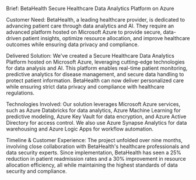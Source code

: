 Brief: BetaHealth Secure Healthcare Data Analytics Platform on Azure

Customer Need:
BetaHealth, a leading healthcare provider, is dedicated to advancing patient care through data analytics and AI. They require an advanced platform hosted on Microsoft Azure to provide secure, data-driven patient insights, optimize resource allocation, and improve healthcare outcomes while ensuring data privacy and compliance.

Delivered Solution:
We've created a Secure Healthcare Data Analytics Platform hosted on Microsoft Azure, leveraging cutting-edge technologies for data analysis and AI. This platform enables real-time patient monitoring, predictive analytics for disease management, and secure data handling to protect patient information. BetaHealth can now deliver personalized care while ensuring strict data privacy and compliance with healthcare regulations.

Technologies Involved:
Our solution leverages Microsoft Azure services, such as Azure Databricks for data analytics, Azure Machine Learning for predictive modeling, Azure Key Vault for data encryption, and Azure Active Directory for access control. We also use Azure Synapse Analytics for data warehousing and Azure Logic Apps for workflow automation.

Timeline & Customer Experience:
The project unfolded over nine months, involving close collaboration with BetaHealth's healthcare professionals and data security experts. Since implementation, BetaHealth has seen a 25% reduction in patient readmission rates and a 30% improvement in resource allocation efficiency, all while maintaining the highest standards of data security and compliance.